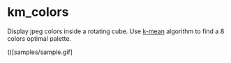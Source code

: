# km_colors
Display jpeg colors inside a rotating cube.
Use [k-mean](https://github.com/ogus/kmeans-quantizer) algorithm to find a 8 colors optimal palette.

()[samples/sample.gif]
